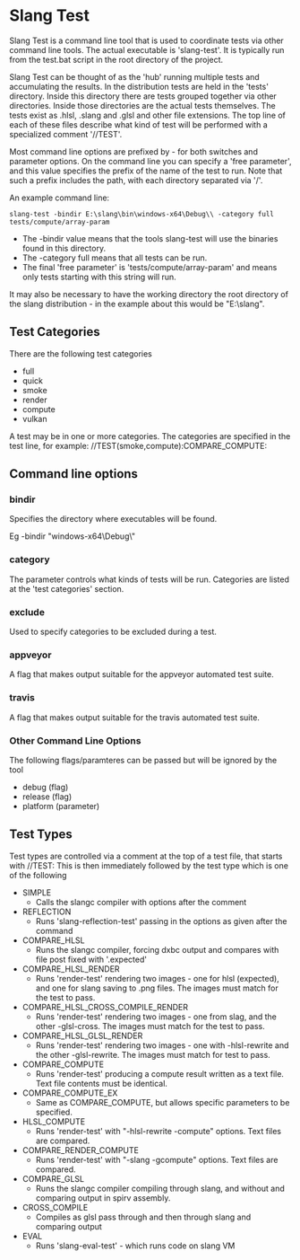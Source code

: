 # Slang Test

Slang Test is a command line tool that is used to coordinate tests via other command line tools. The actual executable is 'slang-test'. It is typically run from the test.bat script in the root directory of the project.

Slang Test can be thought of as the 'hub' running multiple tests and accumulating the results. In the distribution tests are held in the 'tests' directory. Inside this directory there are tests grouped together via other directories. Inside those directories are the actual tests themselves. The tests exist as .hlsl, .slang and .glsl and other file extensions. The top line of each of these files describe what kind of test will be performed with a specialized comment '//TEST'. 

Most command line options are prefixed by - for both switches and parameter options. On the command line you can specify a 'free parameter', and this value specifies the prefix of the name of the test to run. Note that such a prefix includes the path, with each directory separated via '/'.

An example command line:

```
slang-test -bindir E:\slang\bin\windows-x64\Debug\\ -category full tests/compute/array-param
```

* The -bindir value means that the tools slang-test will use the binaries found in this directory. 
* The -category full means that all tests can be run.
* The final 'free parameter' is 'tests/compute/array-param' and means only tests starting with this string will run.

It may also be necessary to have the working directory the root directory of the slang distribution - in the example about this would be "E:\slang\". 

## Test Categories

There are the following test categories

* full
* quick
* smoke
* render
* compute
* vulkan

A test may be in one or more categories. The categories are specified in the test line, for example: 
//TEST(smoke,compute):COMPARE_COMPUTE:

## Command line options

### bindir 

Specifies the directory where executables will be found. 

Eg -bindir "windows-x64\Debug\\"

### category 

The parameter controls what kinds of tests will be run. Categories are listed at the 'test categories' section.

### exclude 

Used to specify categories to be excluded during a test.

### appveyor

A flag that makes output suitable for the appveyor automated test suite.

### travis 

A flag that makes output suitable for the travis automated test suite.

### Other Command Line Options

The following flags/paramteres can be passed but will be ignored by the tool

* debug (flag)
* release (flag)
* platform (parameter)

## Test Types

Test types are controlled via a comment at the top of a test file, that starts with //TEST:
This is then immediately followed by the test type which is one of the following

* SIMPLE 
	* Calls the slangc compiler with options after the comment 
* REFLECTION
	* Runs 'slang-reflection-test' passing in the options as given after the command
* COMPARE_HLSL
	* Runs the slangc compiler, forcing dxbc output and compares with file post fixed with '.expected'
* COMPARE_HLSL_RENDER
	* Runs 'render-test' rendering two images - one for hlsl (expected), and one for slang saving to .png files. The images must match for the test to pass. 
* COMPARE_HLSL_CROSS_COMPILE_RENDER
	* Runs 'render-test' rendering two images - one from slag, and the other -glsl-cross. The images must match for the test to pass.
* COMPARE_HLSL_GLSL_RENDER
	* Runs 'render-test' rendering two images - one with -hlsl-rewrite and the other -glsl-rewrite. The images must match for test to pass.
* COMPARE_COMPUTE
	* Runs 'render-test' producing a compute result written as a text file. Text file contents must be identical.
* COMPARE_COMPUTE_EX
	* Same as COMPARE_COMPUTE, but allows specific parameters to be specified.
* HLSL_COMPUTE
	* Runs 'render-test' with "-hlsl-rewrite -compute" options. Text files are compared. 
* COMPARE_RENDER_COMPUTE
	* Runs 'render-test' with "-slang -gcompute" options. Text files are compared. 
* COMPARE_GLSL
	* Runs the slangc compiler compiling through slang, and without and comparing output in spirv assembly.
* CROSS_COMPILE
	* Compiles as glsl pass through and then through slang and comparing output
* EVAL
	* Runs 'slang-eval-test' - which runs code on slang VM

